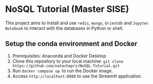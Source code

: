 # NoSQL Tutorial (Master SISE)
This project aims to install and use `redis`, `mongo`, `Orientdb` and `Jupyter Notebook` to interact with the databases in Python or shell.

## Setup the conda environment and Docker 
1. Prerequisites: Anaconda and Docker Desktop
1. Clone this repository to your local machine: `git clone https://github.com/natachaprz/NoSQL-Tutorial.git`
2. Run `docker compose up `to run the Docker image.
3. Access `http://localhost:8888` to use the Streamlit application.


